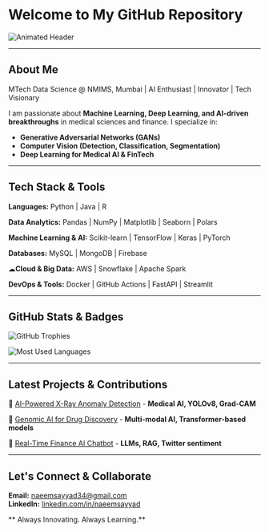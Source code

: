 #  Welcome to My GitHub Repository

![Animated Header](https://readme-typing-svg.herokuapp.com?font=Fira+Code&weight=600&size=30&pause=1000&color=F39C12&width=700&height=65&lines=Data+Science+%7C+ML+%7C+Deep+Learning;Computer+Vision+%7C+Medical+AI+%7C+GenAI;Coding+%7C+AI+Research+%7C+Innovation)

---

## About Me
 MTech Data Science @ NMIMS, Mumbai | AI Enthusiast | Innovator | Tech Visionary

I am passionate about **Machine Learning, Deep Learning, and AI-driven breakthroughs** in medical sciences and finance. I specialize in:
- **Generative Adversarial Networks (GANs)** 
- **Computer Vision (Detection, Classification, Segmentation)** 
- **Deep Learning for Medical AI & FinTech** 

---

## Tech Stack & Tools
 **Languages:** Python  | Java  | R 

 **Data Analytics:** Pandas | NumPy | Matplotlib | Seaborn | Polars

 **Machine Learning & AI:** Scikit-learn | TensorFlow | Keras | PyTorch

 **Databases:** MySQL | MongoDB | Firebase

☁**Cloud & Big Data:** AWS | Snowflake | Apache Spark

 **DevOps & Tools:** Docker | GitHub Actions | FastAPI | Streamlit

---

##  GitHub Stats & Badges

![ GitHub Trophies](https://github-profile-trophy.vercel.app/?username=naeem-sayyad&theme=dracula&no-frame=true&margin-w=5)

![ Most Used Languages](https://github-readme-stats.vercel.app/api/top-langs/?username=naeem-sayyad&layout=compact&theme=radical&hide_border=true)

---

##  Latest Projects & Contributions
🌟 [AI-Powered X-Ray Anomaly Detection](https://github.com/naeem-sayyad/X-Ray-Detection) - **Medical AI, YOLOv8, Grad-CAM** 

🌟 [Genomic AI for Drug Discovery](https://github.com/naeem-sayyad/Genomics-ML) - **Multi-modal AI, Transformer-based models** 

🌟 [Real-Time Finance AI Chatbot](https://github.com/naeem-sayyad/Finance-RAG) - **LLMs, RAG, Twitter sentiment** 

---

## Let's Connect & Collaborate
 **Email:** [naeemsayyad34@gmail.com](mailto:naeemsayyad34@gmail.com)  
 **LinkedIn:** [linkedin.com/in/naeemsayyad](https://www.linkedin.com/in/naeemsayyad/)  

 ** Always Innovating. Always Learning.** 
